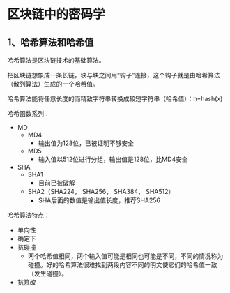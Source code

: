 # 区块链中的密码学
## 1、哈希算法和哈希值
哈希算法是区块链技术的基础算法。

把区块链想象成一条长链，块与块之间用“钩子”连接，这个钩子就是由哈希算法（散列算法）生成的一个哈希值。

哈希算法能将任意长度的而精致字符串转换成较短字符串（哈希值）：h=hash(x)

哈希函数系列：
- MD
    - MD4
        - 输出值为128位，已被证明不够安全
    - MD5
        - 输入值以512位进行分组，输出值是128位，比MD4安全
- SHA
    - SHA1
        - 目前已被破解
    - SHA2（SHA224， SHA256， SHA384， SHA512）
        - SHA后面的数值是输出值长度，推荐SHA256

哈希算法特点：
- 单向性
- 确定下
- 抗碰撞
    - 两个哈希值相同，两个输入值可能是相同也可能是不同，不同的情况称为碰撞。好的哈希算法很难找到两段内容不同的明文使它们的哈希值一致（发生碰撞）。
- 抗篡改